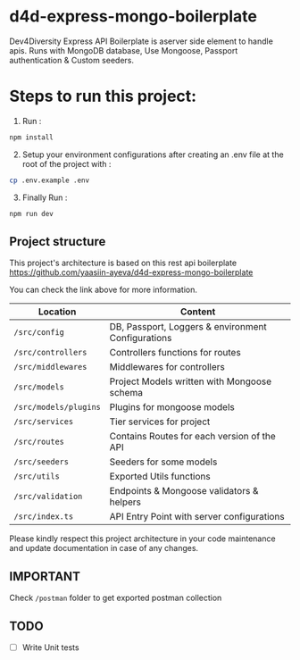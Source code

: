 # d4d-express-mongo-boilerplate

Dev4Diversity Express API Boilerplate is aserver side element to handle apis. Runs with MongoDB database, Use Mongoose, Passport authentication & Custom seeders.

# Steps to run this project:

1. Run :

```bash
npm install
```

2. Setup your environment configurations after creating an .env file at the root of the project with :

```bash
cp .env.example .env
```

3. Finally Run :

```bash
npm run dev
```

## Project structure

This project's architecture is based on this rest api boilerplate https://github.com/yaasiin-ayeva/d4d-express-mongo-boilerplate

You can check the link above for more information.

| Location              | Content                                            |
| --------------------- | -------------------------------------------------- |
| `/src/config`         | DB, Passport, Loggers & environment Configurations |
| `/src/controllers`    | Controllers functions for routes                   |
| `/src/middlewares`    | Middlewares for controllers                        |
| `/src/models`         | Project Models written with Mongoose schema        |
| `/src/models/plugins` | Plugins for mongoose models                        |
| `/src/services`       | Tier services for project                          |
| `/src/routes`         | Contains Routes for each version of the API        |
| `/src/seeders`        | Seeders for some models                            |
| `/src/utils`          | Exported Utils functions                           |
| `/src/validation`     | Endpoints & Mongoose validators & helpers          |
| `/src/index.ts`       | API Entry Point with server configurations         |

Please kindly respect this project architecture in your code maintenance and update documentation in case of any changes.

## IMPORTANT

Check `/postman` folder to get exported postman collection

[link-author]: https://github.com/yaasiin-ayeva

## TODO

- [ ] Write Unit tests
